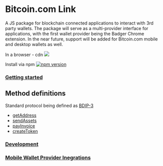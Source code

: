 # Bitcoin.com Link

A JS package for blockchain connected applications to interact with 3rd party wallets. The package will serve as a multi-provider interface for applications, with the first wallet provider being the Badger Chrome extension. In the near future, support will be added for Bitcoin.com mobile and desktop wallets as well.

In a browser - cdn [![](https://data.jsdelivr.com/v1/package/npm/bitcoincom-link/badge)](https://www.jsdelivr.com/package/npm/bitcoincom-link)

Install via npm [![npm version](https://badge.fury.io/js/bitcoincom-link.svg)](https://badge.fury.io/js/bitcoincom-link)

### [Getting started](https://developer.bitcoin.com/bitcoincom-link/docs/getting-started/)

## Method definitions
Standard protocol being defined as [BDIP-3](https://github.com/Bitcoin-com/BDIPs/blob/master/BDIPs/bdip-3.md)

- [getAddress](https://developer.bitcoin.com/bitcoincom-link/docs/get-address)
- [sendAssets](https://developer.bitcoin.com/bitcoincom-link/docs/send-assets)
- [payInvoice](https://developer.bitcoin.com/bitcoincom-link/docs/pay-invoice)
- [createToken](https://developer.bitcoin.com/bitcoincom-link/docs/create-token)

### [Development](/docs/development.md)

### [Mobile Wallet Provider Inegrations](/docs/mobile.md)
